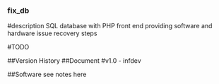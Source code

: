 ### fix_db
#description
SQL database with PHP front end providing software and hardware issue recovery steps

#TODO

##Version History
##Document
#v1.0 - infdev

##Software
see notes here <link to resource folder>
